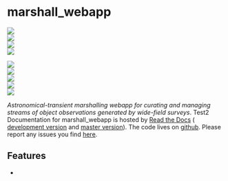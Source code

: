 # marshall_webapp

<!-- INFO BADGES -->  

[![](https://img.shields.io/pypi/pyversions/marshall_webapp)](https://pypi.org/project/marshall_webapp/)  
[![](https://img.shields.io/pypi/v/marshall_webapp)](https://pypi.org/project/marshall_webapp/)  
[![](https://img.shields.io/github/license/thespacedoctor/marshall_webapp)](https://github.com/thespacedoctor/marshall_webapp)  
[![](https://img.shields.io/pypi/dm/marshall_webapp)](https://pypi.org/project/marshall_webapp/)  

<!-- STATUS BADGES -->  


[![](http://157.245.42.153:8080/buildStatus/icon?job=marshall_webapp%2Fmaster&subject=build%20master)](http://157.245.42.153:8080/blue/organizations/jenkins/marshall_webapp/activity?branch=master)  
[![](http://157.245.42.153:8080/buildStatus/icon?job=marshall_webapp%2Fdevelop&subject=build%20dev)](http://157.245.42.153:8080/blue/organizations/jenkins/marshall_webapp/activity?branch=develop)  
[![](https://cdn.jsdelivr.net/gh/thespacedoctor/marshall_webapp@master/coverage.svg)](https://raw.githack.com/thespacedoctor/marshall_webapp/master/htmlcov/index.html)  
[![](https://readthedocs.org/projects/marshall_webapp/badge/?version=master)](https://marshall_webapp.readthedocs.io/en/master/)  
[![](https://img.shields.io/github/issues/thespacedoctor/marshall_webapp/type:%20bug?label=bug%20issues)](https://github.com/thespacedoctor/marshall_webapp/issues?q=is%3Aissue+is%3Aopen+label%3A%22type%3A+bug%22+)  

*Astronomical-transient marshalling webapp for curating and managing streams of object observations generated by wide-field surveys*.
Test2
Documentation for marshall_webapp is hosted by [Read the Docs](https://marshall_webapp.readthedocs.io/en/master/) (
[development version](https://marshall_webapp.readthedocs.io/en/develop/) and [master version](https://marshall_webapp.readthedocs.io/en/master/)). The code lives on [github](https://github.com/thespacedoctor/marshall_webapp). Please report any issues you find [here](https://github.com/thespacedoctor/marshall_webapp/issues).

## Features

* 



